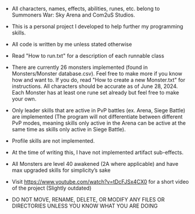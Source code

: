 * All characters, names, effects, abilities, runes, etc. belong to Summoners War: Sky Arena and Com2uS Studios.


* This is a personal project I developed to help further my programming skills.


* All code is written by me unless stated otherwise


* Read "How to run.txt" for a description of each runnable class


* There are currently 26 monsters implemented (found in Monsters/Monster database.csv). Feel free to make more if you know how and want to. 
  If you do, read "How to create a new Monster.txt" for instructions. All characters should be accurate as of June 28, 2024.
  Each Monster has at least one rune set already but feel free to make your own.


* Only leader skills that are active in PvP battles (ex. Arena, Siege Battle) are implemented (The program will not differentiate between different 
  PvP modes, meaning skills only active in the Arena can be active at the same time as skills only active in Siege Battle).


* Profile skills are not implemented.


* At the time of writing this, I have not implemented artifact sub-effects.


* All Monsters are level 40 awakened (2A where applicable) and have max upgraded skills for simplicity’s sake


* Visit https://www.youtube.com/watch?v=tDcFJSx4CX0 for a short video of the project (Slightly outdated)


* DO NOT MOVE, RENAME, DELETE, OR MODIFY ANY FILES OR DIRECTORIES UNLESS YOU KNOW WHAT YOU ARE DOING